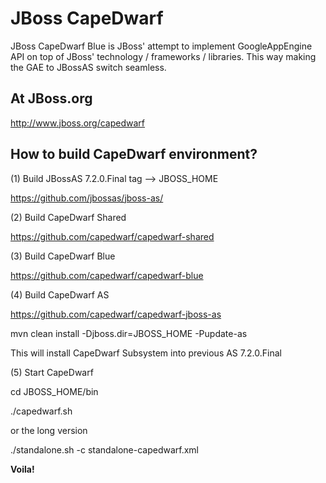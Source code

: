 JBoss CapeDwarf
===============

JBoss CapeDwarf Blue is JBoss' attempt to implement GoogleAppEngine API on top of JBoss' technology / frameworks / libraries.
This way making the GAE to JBossAS switch seamless.

At JBoss.org
------------

http://www.jboss.org/capedwarf

How to build CapeDwarf environment?
-----------------------------------

(1) Build JBossAS 7.2.0.Final tag --> JBOSS_HOME

https://github.com/jbossas/jboss-as/

(2) Build CapeDwarf Shared

https://github.com/capedwarf/capedwarf-shared

(3) Build CapeDwarf Blue

https://github.com/capedwarf/capedwarf-blue

(4) Build CapeDwarf AS

https://github.com/capedwarf/capedwarf-jboss-as

mvn clean install -Djboss.dir=JBOSS_HOME -Pupdate-as

This will install CapeDwarf Subsystem into previous AS 7.2.0.Final

(5) Start CapeDwarf

cd JBOSS_HOME/bin

./capedwarf.sh

or the long version

./standalone.sh -c standalone-capedwarf.xml

**Voila!**
